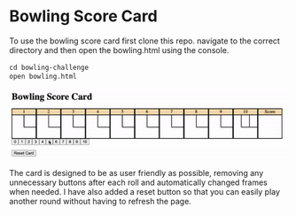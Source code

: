 # Bowling Score Card #

To use the bowling score card first clone this repo. 
navigate to the correct directory and then open the bowling.html using the console.
```
cd bowling-challenge
open bowling.html
```

![bowling](public/bowling.gif)

The card is designed to be as user friendly as possible, removing any unnecessary buttons after each roll and automatically changed frames when needed. 
I have also added a reset button so that you can easily play another round without having to refresh the page. 